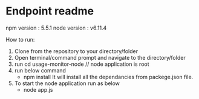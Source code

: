 Endpoint readme
========================

npm version : 5.5.1
node version : v6.11.4

How to run:

1. Clone from the repository to your directory/folder
2. Open terminal/command prompt and navigate to the directory/folder 
3. run cd usage-monitor-node // node application is root
4. run below command
    - npm install
    It will install all the dependancies from packege.json file. 
5. To start the node application run as below
    - node app.js